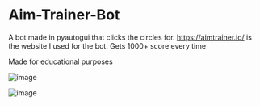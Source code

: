 # Aim-Trainer-Bot
A bot made in pyautogui that clicks the circles for. https://aimtrainer.io/ is the website I used for the bot.
Gets 1000+ score every time

Made for educational purposes

![image](https://github.com/RayHyper/Aim-Trainer-Bot/assets/74573089/a15d4227-d18a-4e72-94d3-5c4f324aa054)

![image](https://github.com/RayHyper/Aim-Trainer-Bot/assets/74573089/202205a3-c468-4398-9630-990d86947924)
